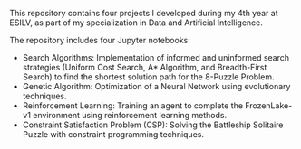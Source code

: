 This repository contains four projects I developed during my 4th year at ESILV, as part of my specialization in Data and Artificial Intelligence.

The repository includes four Jupyter notebooks:

- Search Algorithms: Implementation of informed and uninformed search strategies (Uniform Cost Search, A* Algorithm, and Breadth-First Search) to find the shortest solution path for the 8-Puzzle Problem.
- Genetic Algorithm: Optimization of a Neural Network using evolutionary techniques.
- Reinforcement Learning: Training an agent to complete the FrozenLake-v1 environment using reinforcement learning methods.
- Constraint Satisfaction Problem (CSP): Solving the Battleship Solitaire Puzzle with constraint programming techniques.
